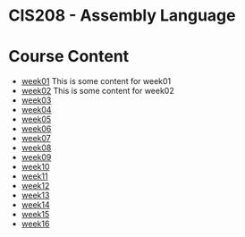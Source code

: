# CIS208 - Assembly Language

# Course Content

- [week01]( week01)
    This is some content for week01
- [week02]( week02)
    This is some content for week02
- [week03]( week03)
- [week04]( week04)
- [week05]( week05)
- [week06]( week06)
- [week07]( week07)
- [week08]( week08)
- [week09]( week09)
- [week10]( week10)
- [week11]( week11)
- [week12]( week12)
- [week13]( week13)
- [week14]( week14)
- [week15]( week15)
- [week16]( week16)
